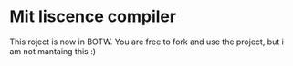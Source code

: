 # Mit liscence compiler

This roject is now in BOTW. You are free to fork and use the project, but i am not mantaing this :)
